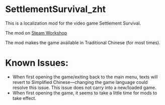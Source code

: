 # SettlementSurvival_zht
This is a localization mod for the video game Settlement Survival.

The mod on [Steam Workshop](https://steamcommunity.com/sharedfiles/filedetails/?id=3140402190)

The mod makes the game available in Traditional Chinese (for most times).

# Known Issues:
- When first opening the game/exiting back to the main menu, texts will revert to Simplified Chinese—changing the game language could resolve this issue. This issue does not carry into a new/loaded game.
- When first opening the game, it seems to take a little time for mods to take effect.
